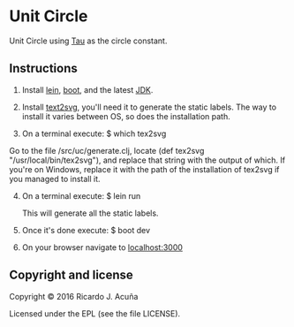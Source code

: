 # Unit Circle
Unit Circle using [Tau](http://tauday.com/tau-manifesto) as the circle constant.

## Instructions

1. Install [lein](http://leiningen.org/#install), [boot](https://github.com/boot-clj/boot#install), and the latest [JDK](http://www.oracle.com/technetwork/java/javase/downloads/jdk8-downloads-2133151.html).

2. Install [text2svg](https://github.com/ksss/text2svg), you'll need it to generate the static labels. The way to install it varies between OS, so does the installation path.

3. On a terminal execute:
  $ which tex2svg

  Go to the file /src/uc/generate.clj, locate (def tex2svg "/usr/local/bin/tex2svg"), and replace that string with the output of which. If you're on Windows, replace it with the path of the installation of tex2svg if you managed to install it.

4. On a terminal execute:
   $ lein run

   This will generate all the static labels.

5. Once it's done execute:
 $ boot dev

6. On your browser navigate to [localhost:3000](http://localhost:3000)

## Copyright and license

Copyright © 2016 Ricardo J. Acuña

Licensed under the EPL (see the file LICENSE).
